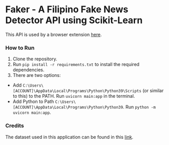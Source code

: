 # Faker - A Filipino Fake News Detector API using Scikit-Learn

This API is used by a browser extension [here](https://github.com/H3XoRuSH/Filipino-Fake-News-Detector).

### How to Run
1. Clone the repository.
2. Run `pip install -r requirements.txt` to install the required dependencies.
3. There are two options:
- Add `C:\Users\[ACCOUNT]\AppData\Local\Programs\Python\Python39\Scripts` (or similar to this) to the PATH. Run `uvicorn main:app` in the terminal.
- Add Python to Path `C:\Users\[ACCOUNT]\AppData\Local\Programs\Python\Python39`. Run `python -m uvicorn main:app`.

### Credits
The dataset used in this application can be found in this [link](https://github.com/jcblaisecruz02/Tagalog-fake-news).

